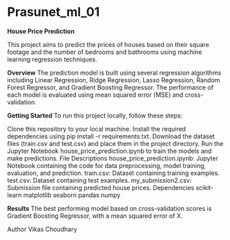 # Prasunet_ml_01
**House Price Prediction**

This project aims to predict the prices of houses based on their square footage and the number of bedrooms and bathrooms using machine learning regression techniques.

**Overview**
The prediction model is built using several regression algorithms including Linear Regression, Ridge Regression, Lasso Regression, Random Forest Regressor, and Gradient Boosting Regressor. The performance of each model is evaluated using mean squared error (MSE) and cross-validation.

**Getting Started**
To run this project locally, follow these steps:

Clone this repository to your local machine.
Install the required dependencies using pip install -r requirements.txt.
Download the dataset files (train.csv and test.csv) and place them in the project directory.
Run the Jupyter Notebook house_price_prediction.ipynb to train the models and make predictions.
File Descriptions
house_price_prediction.ipynb: Jupyter Notebook containing the code for data preprocessing, model training, evaluation, and prediction.
train.csv: Dataset containing training examples.
test.csv: Dataset containing test examples.
my_submission2.csv: Submission file containing predicted house prices.
Dependencies
scikit-learn
matplotlib
seaborn
pandas
numpy

**Results**
The best performing model based on cross-validation scores is Gradient Boosting Regressor, with a mean squared error of X.

Author
Vikas Choudhary
